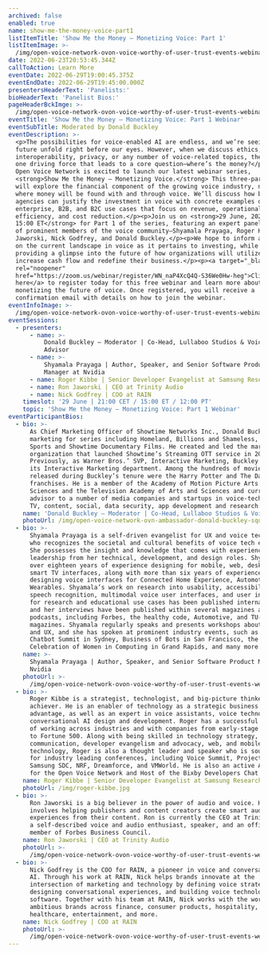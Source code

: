 ```yaml
---
archived: false
enabled: true
name: show-me-the-money-voice-part1
listItemTitle: 'Show Me the Money — Monetizing Voice: Part 1'
listItemImage: >-
  /img/open-voice-network-ovon-voice-worthy-of-user-trust-events-webinar-show-me-the-money-monetizing-voice-part-1.png
date: 2022-06-23T20:53:45.344Z
callToAction: Learn More
eventDate: 2022-06-29T19:00:45.375Z
eventEndDate: 2022-06-29T19:45:00.000Z
presentersHeaderText: 'Panelists:'
bioHeaderText: 'Panelist Bios:'
pageHeaderBckImge: >-
  /img/open-voice-network-ovon-voice-worthy-of-user-trust-events-webinar-temporary-header.png
eventTitle: 'Show Me the Money — Monetizing Voice: Part 1 Webinar'
eventSubTitle: Moderated by Donald Buckley
eventDescription: >-
  <p>The possibilities for voice-enabled AI are endless, and we’re seeing the
  future unfold right before our eyes. However, when we discuss ethics,
  interoperability, privacy, or any number of voice-related topics, there exists
  one driving force that leads to a core question—where’s the money?</p><p>The
  Open Voice Network is excited to launch our latest webinar series,
  <strong>Show Me the Money – Monetizing Voice.</strong> This three-part series
  will explore the financial component of the growing voice industry, namely
  where money will be found with and through voice. We’ll discuss how brands and
  agencies can justify the investment in voice with concrete examples of
  enterprise, B2B, and B2C use cases that focus on revenue, operational
  efficiency, and cost reduction.</p><p>Join us on <strong>29 June, 2022 at
  15:00 ET</strong> for Part 1 of the series, featuring an expert panel composed
  of prominent members of the voice community—Shyamala Prayaga, Roger Kibbe, Ron
  Jaworski, Nick Godfrey, and Donald Buckley.</p><p>We hope to inform attendees
  on the current landscape in voice as it pertains to investing, while also
  providing a glimpse into the future of how organizations will utilize voice to
  increase cash flow and redefine their business.</p><p><a target="_blank"
  rel="noopener"
  href="https://zoom.us/webinar/register/WN_naP4XcQ4Q-S36We0Hw-heg">Click
  here</a> to register today for this free webinar and learn more about
  monetizing the future of voice. Once registered, you will receive a
  confirmation email with details on how to join the webinar.
eventInfoImage: >-
  /img/open-voice-network-ovon-voice-worthy-of-user-trust-events-webinar-show-me-the-money-monetizing-voice-part-1.png
eventSessions:
  - presenters:
      - name: >-
          Donald Buckley – Moderator | Co-Head, Lullaboo Studios & VoiceTech
          Advisor
      - name: >-
          Shyamala Prayaga | Author, Speaker, and Senior Software Product
          Manager at Nvidia
      - name: Roger Kibbe | Senior Developer Evangelist at Samsung Research America
      - name: Ron Jaworski | CEO at Trinity Audio
      - name: Nick Godfrey | COO at RAIN
    timeslot: '29 June | 21:00 CET / 15:00 ET / 12:00 PT'
    topic: 'Show Me the Money — Monetizing Voice: Part 1 Webinar'
eventParticipantBios:
  - bio: >-
      As Chief Marketing Officer of Showtime Networks Inc., Donald Buckley led
      marketing for series including Homeland, Billions and Shameless, Showtime
      Sports and Showtime Documentary Films. He created and led the marketing
      organization that launched Showtime’s Streaming OTT service in 2015.
      Previously, as Warner Bros.’ SVP, Interactive Marketing, Buckley founded
      its Interactive Marketing department. Among the hundreds of movies
      released during Buckley’s tenure were the Harry Potter and The Dark Knight
      franchises. He is a member of the Academy of Motion Picture Arts and
      Sciences and the Television Academy of Arts and Sciences and currently
      advisor to a number of media companies and startups in voice-tech, gaming,
      TV, content, social, data security, app development and research.
    name: 'Donald Buckley – Moderator | Co-Head, Lullaboo Studios & VoiceTech Advisor'
    photoUrl: /img/open-voice-network-ovn-ambassador-donald-buckley-square.jpg
  - bio: >-
      Shyamala Prayaga is a self-driven evangelist for UX and voice technology
      who recognizes the societal and cultural benefits of voice tech evolution.
      She possesses the insight and knowledge that comes with experience and
      leadership from her technical, development, and design roles. Shyamala has
      over eighteen years of experience designing for mobile, web, desktop, and
      smart TV interfaces, along with more than six years of experience
      designing voice interfaces for Connected Home Experience, Automotive, and
      Wearables. Shyamala’s work on research into usability, accessibility,
      speech recognition, multimodal voice user interfaces, and user interfaces
      for research and educational use cases has been published internationally,
      and her interviews have been published within several magazines and
      podcasts, including Forbes, the healthy code, Automotive, and TU-Auto
      magazines. Shyamala regularly speaks and presents workshops about voice
      and UX, and she has spoken at prominent industry events, such as the
      Chatbot Summit in Sydney, Business of Bots in San Francisco, the Michigan
      Celebration of Women in Computing in Grand Rapids, and many more.
    name: >-
      Shyamala Prayaga | Author, Speaker, and Senior Software Product Manager at
      Nvidia
    photoUrl: >-
      /img/open-voice-network-ovon-voice-worthy-of-user-trust-events-webinar-show-me-the-money-monetizing-voice-part-1-shyamala-prayaga.png
  - bio: >-
      Roger Kibbe is a strategist, technologist, and big-picture thinker and
      achiever. He is an enabler of technology as a strategic business
      advantage, as well as an expert in voice assistants, voice technology, and
      conversational AI design and development. Roger has a successful history
      of working across industries and with companies from early-stage startups
      to Fortune 500. Along with being skilled in technology strategy,
      communication, developer evangelism and advocacy, web, and mobile
      technology, Roger is also a thought leader and speaker who is sought-after
      for industry leading conferences, including Voice Summit, Project Voice,
      Samsung SDC, NRF, Dreamforce, and VMWorld. He is also an active Ambassador
      for the Open Voice Network and Host of the Bixby Developers Chat podcast.
    name: Roger Kibbe | Senior Developer Evangelist at Samsung Research America
    photoUrl: /img/roger-kibbe.jpg
  - bio: >-
      Ron Jaworski is a big believer in the power of audio and voice. His work
      involves helping publishers and content creators create smart audio
      experiences from their content. Ron is currently the CEO at Trinity Audio,
      a self-described voice and audio enthusiast, speaker, and an official
      member of Forbes Business Council.
    name: Ron Jaworski | CEO at Trinity Audio
    photoUrl: >-
      /img/open-voice-network-ovon-voice-worthy-of-user-trust-events-webinar-show-me-the-money-monetizing-voice-part-1-ron-jaworski.jpg
  - bio: >-
      Nick Godfrey is the COO for RAIN, a pioneer in voice and conversational
      AI. Through his work at RAIN, Nick helps brands innovate at the
      intersection of marketing and technology by defining voice strategies,
      designing conversational experiences, and building voice technology
      software. Together with his team at RAIN, Nick works with the world's most
      ambitious brands across finance, consumer products, hospitality,
      healthcare, entertainment, and more.
    name: Nick Godfrey | COO at RAIN
    photoUrl: >-
      /img/open-voice-network-ovon-voice-worthy-of-user-trust-events-webinar-show-me-the-money-monetizing-voice-part-1-nick-godfrey.jpg
---
```


